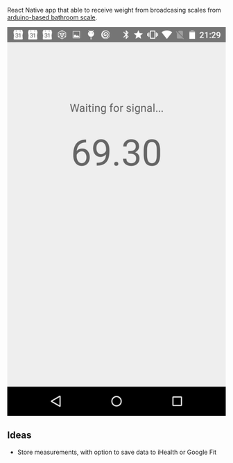 React Native app that able to receive weight from broadcasing scales from [arduino-based bathroom scale](https://github.com/ReDetection/btle-bathroom-scale). 

![screenshot](android_screenshot.png)

## Ideas

* Store measurements, with option to save data to iHealth or Google Fit
